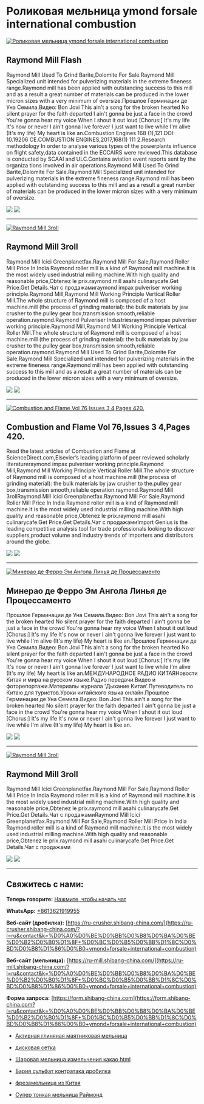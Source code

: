 # Роликовая мельница ymond forsale international combustion

<a href="https://swt.shibang-china.com/?l=ru&img&k=%D0%A0%D0%BE%D0%BB%D0%B8%D0%BA%D0%BE%D0%B2%D0%B0%D1%8F+%D0%BC%D0%B5%D0%BB%D1%8C%D0%BD%D0%B8%D1%86%D0%B0+ymond+forsale+international+combustion" target="_blank">![Роликовая мельница ymond forsale international combustion](http://static.shibang-china.com/all-800x300/333.jpg)</a>

## Raymond Mill Flash
Raymond Mill Used To Grind Barite,Dolomite For Sale.Raymond Mill Specialized unit intended for pulverizing materials in the extreme fineness range.Raymond mill has been applied with outstanding success to this mill and as a result a great number of materials can be produced in the lower micron sizes with a very minimum of oversize.Прошлое Герминации де Уна Семила.Видео: Bon Jovi This ain't a song for the broken hearted No silent prayer for the faith departed I ain't gonna be just a face in the crowd You're gonna hear my voice When I shout it out loud [Chorus:] It's my life It's now or never I ain't gonna live forever I just want to live while I'm alive (It's my life) My heart is like an.Combustion Engines 168 (1),121.DOI: 10.19206 CE.COMBUSTION ENGINES,2017,168(1) 111 2.Research methodology In order to analyse various types of the powerplants influence on flight safety,data contained in the ECCAIRS were reviewed.This database is conducted by SCAAI and ULC.Contains aviation event reports sent by the organiza tions involved in air operations.Raymond Mill Used To Grind Barite,Dolomite For Sale.Raymond Mill Specialized unit intended for pulverizing materials in the extreme fineness range.Raymond mill has been applied with outstanding success to this mill and as a result a great number of materials can be produced in the lower micron sizes with a very minimum of oversize.


<a href="https://whatsapp.shibangsoft.com/WhatsApp.php" target="_blank" title="WhatsApp">![](http://static.shibang-china.com/icon/whatsapp.png)</a> <a href="https://swt.shibang-china.com/?l=ru&icon&k=%D0%A0%D0%BE%D0%BB%D0%B8%D0%BA%D0%BE%D0%B2%D0%B0%D1%8F+%D0%BC%D0%B5%D0%BB%D1%8C%D0%BD%D0%B8%D1%86%D0%B0+ymond+forsale+international+combustion" target="_blank">![](http://static.shibang-china.com/icon/chat-ru.png)</a>

---

<a href="https://swt.shibang-china.com/?l=ru&img&k=%D0%A0%D0%BE%D0%BB%D0%B8%D0%BA%D0%BE%D0%B2%D0%B0%D1%8F+%D0%BC%D0%B5%D0%BB%D1%8C%D0%BD%D0%B8%D1%86%D0%B0+ymond+forsale+international+combustion" target="_blank">![Raymond Mill 3roll](http://static.shibang-china.com/all-800x300/1503.jpg)</a>

## Raymond Mill 3roll
Raymond Mill Icici Greenplanetfax.Raymond Mill For Sale,Raymond Roller Mill Price In India Raymond roller mill is a kind of Raymond mill machine.It is the most widely used industrial milling machine.With high quality and reasonable price,Obtenez le prix.raymond mill asahi culinarycafe.Get Price.Get Details.Чат с продажамиraymond impax pulveriser working principle.Raymond Mill,Raymond Mill Working Principle Vertical Roller Mill.The whole structure of Raymond mill is composed of a host machine.mill (the process of grinding material): the bulk materials by jaw crusher to the.pulley gear box,transmission smooth,reliable operation.raymond.Raymond Pulveriser Industriesraymond impax pulveriser working principle.Raymond Mill,Raymond Mill Working Principle Vertical Roller Mill.The whole structure of Raymond mill is composed of a host machine.mill (the process of grinding material): the bulk materials by jaw crusher to the.pulley gear box,transmission smooth,reliable operation.raymond.Raymond Mill Used To Grind Barite,Dolomite For Sale.Raymond Mill Specialized unit intended for pulverizing materials in the extreme fineness range.Raymond mill has been applied with outstanding success to this mill and as a result a great number of materials can be produced in the lower micron sizes with a very minimum of oversize.


<a href="https://whatsapp.shibangsoft.com/WhatsApp.php" target="_blank" title="WhatsApp">![](http://static.shibang-china.com/icon/whatsapp.png)</a> <a href="https://swt.shibang-china.com/?l=ru&icon&k=%D0%A0%D0%BE%D0%BB%D0%B8%D0%BA%D0%BE%D0%B2%D0%B0%D1%8F+%D0%BC%D0%B5%D0%BB%D1%8C%D0%BD%D0%B8%D1%86%D0%B0+ymond+forsale+international+combustion" target="_blank">![](http://static.shibang-china.com/icon/chat-ru.png)</a>

---

<a href="https://swt.shibang-china.com/?l=ru&img&k=%D0%A0%D0%BE%D0%BB%D0%B8%D0%BA%D0%BE%D0%B2%D0%B0%D1%8F+%D0%BC%D0%B5%D0%BB%D1%8C%D0%BD%D0%B8%D1%86%D0%B0+ymond+forsale+international+combustion" target="_blank">![Combustion and Flame Vol 76,Issues 3 4,Pages 420.](http://static.shibang-china.com/all-800x300/881.jpg)</a>

## Combustion and Flame Vol 76,Issues 3 4,Pages 420.
Read the latest articles of Combustion and Flame at ScienceDirect.com,Elsevier’s leading platform of peer reviewed scholarly literatureraymond impax pulveriser working principle.Raymond Mill,Raymond Mill Working Principle Vertical Roller Mill.The whole structure of Raymond mill is composed of a host machine.mill (the process of grinding material): the bulk materials by jaw crusher to the.pulley gear box,transmission smooth,reliable operation.raymond.Raymond Mill 3rollRaymond Mill Icici Greenplanetfax.Raymond Mill For Sale,Raymond Roller Mill Price In India Raymond roller mill is a kind of Raymond mill machine.It is the most widely used industrial milling machine.With high quality and reasonable price,Obtenez le prix.raymond mill asahi culinarycafe.Get Price.Get Details.Чат с продажамиImport Genius is the leading competitive analysis tool for trade professionals looking to discover suppliers,product volume and industry trends of importers and distributors around the globe.


<a href="https://whatsapp.shibangsoft.com/WhatsApp.php" target="_blank" title="WhatsApp">![](http://static.shibang-china.com/icon/whatsapp.png)</a> <a href="https://swt.shibang-china.com/?l=ru&icon&k=%D0%A0%D0%BE%D0%BB%D0%B8%D0%BA%D0%BE%D0%B2%D0%B0%D1%8F+%D0%BC%D0%B5%D0%BB%D1%8C%D0%BD%D0%B8%D1%86%D0%B0+ymond+forsale+international+combustion" target="_blank">![](http://static.shibang-china.com/icon/chat-ru.png)</a>

---

<a href="https://swt.shibang-china.com/?l=ru&img&k=%D0%A0%D0%BE%D0%BB%D0%B8%D0%BA%D0%BE%D0%B2%D0%B0%D1%8F+%D0%BC%D0%B5%D0%BB%D1%8C%D0%BD%D0%B8%D1%86%D0%B0+ymond+forsale+international+combustion" target="_blank">![Минерао де Ферро Эм Ангола Линья де Процессаменто](http://static.shibang-china.com/all-800x300/960.jpg)</a>

## Минерао де Ферро Эм Ангола Линья де Процессаменто
Прошлое Герминации де Уна Семила.Видео: Bon Jovi This ain't a song for the broken hearted No silent prayer for the faith departed I ain't gonna be just a face in the crowd You're gonna hear my voice When I shout it out loud [Chorus:] It's my life It's now or never I ain't gonna live forever I just want to live while I'm alive (It's my life) My heart is like an.Прошлое Герминации де Уна Семила.Видео: Bon Jovi This ain't a song for the broken hearted No silent prayer for the faith departed I ain't gonna be just a face in the crowd You're gonna hear my voice When I shout it out loud [Chorus:] It's my life It's now or never I ain't gonna live forever I just want to live while I'm alive (It's my life) My heart is like an.МЕЖДУНАРОДНОЕ РАДИО КИТАЯНовости Китая и мира на русском языке.Радио передачи.Видео и фоторепортажи.Материалы журнала 'Дыхание Китая'.Путеводитель по Китаю для туристов.Уроки китайского языка онлайн.Прошлое Герминации де Уна Семила.Видео: Bon Jovi This ain't a song for the broken hearted No silent prayer for the faith departed I ain't gonna be just a face in the crowd You're gonna hear my voice When I shout it out loud [Chorus:] It's my life It's now or never I ain't gonna live forever I just want to live while I'm alive (It's my life) My heart is like an.


<a href="https://whatsapp.shibangsoft.com/WhatsApp.php" target="_blank" title="WhatsApp">![](http://static.shibang-china.com/icon/whatsapp.png)</a> <a href="https://swt.shibang-china.com/?l=ru&icon&k=%D0%A0%D0%BE%D0%BB%D0%B8%D0%BA%D0%BE%D0%B2%D0%B0%D1%8F+%D0%BC%D0%B5%D0%BB%D1%8C%D0%BD%D0%B8%D1%86%D0%B0+ymond+forsale+international+combustion" target="_blank">![](http://static.shibang-china.com/icon/chat-ru.png)</a>

---

<a href="https://swt.shibang-china.com/?l=ru&img&k=%D0%A0%D0%BE%D0%BB%D0%B8%D0%BA%D0%BE%D0%B2%D0%B0%D1%8F+%D0%BC%D0%B5%D0%BB%D1%8C%D0%BD%D0%B8%D1%86%D0%B0+ymond+forsale+international+combustion" target="_blank">![Raymond Mill 3roll](http://static.shibang-china.com/all-800x300/1324.jpg)</a>

## Raymond Mill 3roll
Raymond Mill Icici Greenplanetfax.Raymond Mill For Sale,Raymond Roller Mill Price In India Raymond roller mill is a kind of Raymond mill machine.It is the most widely used industrial milling machine.With high quality and reasonable price,Obtenez le prix.raymond mill asahi culinarycafe.Get Price.Get Details.Чат с продажамиRaymond Mill Icici Greenplanetfax.Raymond Mill For Sale,Raymond Roller Mill Price In India Raymond roller mill is a kind of Raymond mill machine.It is the most widely used industrial milling machine.With high quality and reasonable price,Obtenez le prix.raymond mill asahi culinarycafe.Get Price.Get Details.Чат с продажами

<a href="https://whatsapp.shibangsoft.com/WhatsApp.php" target="_blank" title="WhatsApp">![](http://static.shibang-china.com/icon/whatsapp.png)</a> <a href="https://swt.shibang-china.com/?l=ru&icon&k=%D0%A0%D0%BE%D0%BB%D0%B8%D0%BA%D0%BE%D0%B2%D0%B0%D1%8F+%D0%BC%D0%B5%D0%BB%D1%8C%D0%BD%D0%B8%D1%86%D0%B0+ymond+forsale+international+combustion" target="_blank">![](http://static.shibang-china.com/icon/chat-ru.png)</a>

---
## Свяжитесь с нами:

**Теперь говорите:** [Нажмите, чтобы начать чат](https://swt.shibang-china.com?l=ru&contact&k=%D0%A0%D0%BE%D0%BB%D0%B8%D0%BA%D0%BE%D0%B2%D0%B0%D1%8F+%D0%BC%D0%B5%D0%BB%D1%8C%D0%BD%D0%B8%D1%86%D0%B0+ymond+forsale+international+combustion)

**WhatsApp:**  [+8613621919955](https://whatsapp.shibangsoft.com/WhatsApp.php)

**Веб-сайт (дробилка):** [https://ru-crusher.shibang-china.com/](https://ru-crusher.shibang-china.com/?l=ru&contact&k=%D0%A0%D0%BE%D0%BB%D0%B8%D0%BA%D0%BE%D0%B2%D0%B0%D1%8F+%D0%BC%D0%B5%D0%BB%D1%8C%D0%BD%D0%B8%D1%86%D0%B0+ymond+forsale+international+combustion)

**Веб-сайт (мельница):** [https://ru-mill.shibang-china.com/](https://ru-mill.shibang-china.com/?l=ru&contact&k=%D0%A0%D0%BE%D0%BB%D0%B8%D0%BA%D0%BE%D0%B2%D0%B0%D1%8F+%D0%BC%D0%B5%D0%BB%D1%8C%D0%BD%D0%B8%D1%86%D0%B0+ymond+forsale+international+combustion)

**Форма запроса:** [https://form.shibang-china.com](https://form.shibang-china.com?l=ru&contact&k=%D0%A0%D0%BE%D0%BB%D0%B8%D0%BA%D0%BE%D0%B2%D0%B0%D1%8F+%D0%BC%D0%B5%D0%BB%D1%8C%D0%BD%D0%B8%D1%86%D0%B0+ymond+forsale+international+combustion)

* [Активная глиняная маятниковая мельница](../135/%D0%90%D0%BA%D1%82%D0%B8%D0%B2%D0%BD%D0%B0%D1%8F%20%D0%B3%D0%BB%D0%B8%D0%BD%D1%8F%D0%BD%D0%B0%D1%8F%20%D0%BC%D0%B0%D1%8F%D1%82%D0%BD%D0%B8%D0%BA%D0%BE%D0%B2%D0%B0%D1%8F%20%D0%BC%D0%B5%D0%BB%D1%8C%D0%BD%D0%B8%D1%86%D0%B0.md)

* [дисковая сетка](../132/%D0%B4%D0%B8%D1%81%D0%BA%D0%BE%D0%B2%D0%B0%D1%8F%20%D1%81%D0%B5%D1%82%D0%BA%D0%B0.md)

* [Шаровая мельница измельчения какао html](../132/%D0%A8%D0%B0%D1%80%D0%BE%D0%B2%D0%B0%D1%8F%20%D0%BC%D0%B5%D0%BB%D1%8C%D0%BD%D0%B8%D1%86%D0%B0%20%D0%B8%D0%B7%D0%BC%D0%B5%D0%BB%D1%8C%D1%87%D0%B5%D0%BD%D0%B8%D1%8F%20%D0%BA%D0%B0%D0%BA%D0%B0%D0%BE%20html.md)

* [Бария сульфат контратака дробилка](../132/%D0%91%D0%B0%D1%80%D0%B8%D1%8F%20%D1%81%D1%83%D0%BB%D1%8C%D1%84%D0%B0%D1%82%20%D0%BA%D0%BE%D0%BD%D1%82%D1%80%D0%B0%D1%82%D0%B0%D0%BA%D0%B0%20%D0%B4%D1%80%D0%BE%D0%B1%D0%B8%D0%BB%D0%BA%D0%B0.md)

* [фрезамельница из Китая](../132/%D1%84%D1%80%D0%B5%D0%B7%D0%B0%D0%BC%D0%B5%D0%BB%D1%8C%D0%BD%D0%B8%D1%86%D0%B0%20%D0%B8%D0%B7%20%D0%9A%D0%B8%D1%82%D0%B0%D1%8F.md)

* [Супер тонкая мельница Раймонд](../133/%D0%A1%D1%83%D0%BF%D0%B5%D1%80%20%D1%82%D0%BE%D0%BD%D0%BA%D0%B0%D1%8F%20%D0%BC%D0%B5%D0%BB%D1%8C%D0%BD%D0%B8%D1%86%D0%B0%20%D0%A0%D0%B0%D0%B9%D0%BC%D0%BE%D0%BD%D0%B4.md)